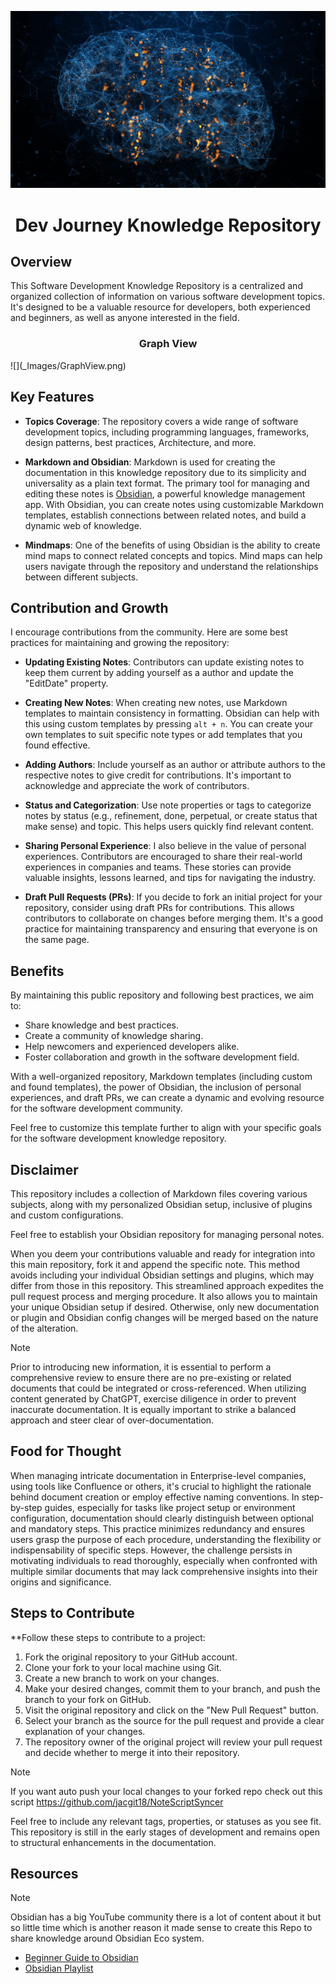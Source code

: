 
![](_Images/_Main/Brain-Patterns-Illustration.gif)

<div style="text-align:center;"><h1>Dev Journey Knowledge Repository </h1></div>

## Overview
This Software Development Knowledge Repository is a centralized and organized collection of information on various software development topics. It's designed to be a valuable resource for developers, both experienced and beginners, as well as anyone interested in the field.


<center><h3>Graph View</h3></center>
![](_Images/GraphView.png)

## Key Features

- **Topics Coverage**: The repository covers a wide range of software development topics, including programming languages, frameworks, design patterns, best practices, Architecture, and more.

- **Markdown and Obsidian**: Markdown is used for creating the documentation in this knowledge repository due to its simplicity and universality as a plain text format. The primary tool for managing and editing these notes is [Obsidian](https://obsidian.md/), a powerful knowledge management app. With Obsidian, you can create notes using customizable Markdown templates, establish connections between related notes, and build a dynamic web of knowledge.

- **Mindmaps**: One of the benefits of using Obsidian is the ability to create mind maps to connect related concepts and topics. Mind maps can help users navigate through the repository and understand the relationships between different subjects.

## Contribution and Growth
I encourage contributions from the community. Here are some best practices for maintaining and growing the repository:

- **Updating Existing Notes**: Contributors can update existing notes to keep them current by adding yourself as a author and update the "EditDate" property.

- **Creating New Notes**: When creating new notes, use Markdown templates to maintain consistency in formatting. Obsidian can help with this using custom templates by pressing `alt + n`. You can create your own templates to suit specific note types or add templates that you found effective.

- **Adding Authors**: Include yourself as an author or attribute authors to the respective notes to give credit for contributions. It's important to acknowledge and appreciate the work of contributors.

- **Status and Categorization**: Use note properties or tags to categorize notes by status (e.g., refinement, done, perpetual, or create status that make sense) and topic. This helps users quickly find relevant content.

- **Sharing Personal Experience**: I also believe in the value of personal experiences. Contributors are encouraged to share their real-world experiences in companies and teams. These stories can provide valuable insights, lessons learned, and tips for navigating the industry.

- **Draft Pull Requests (PRs)**: If you decide to fork an initial project for your repository, consider using draft PRs for contributions. This allows contributors to collaborate on changes before merging them. It's a good practice for maintaining transparency and ensuring that everyone is on the same page.

## Benefits

By maintaining this public repository and following best practices, we aim to:

- Share knowledge and best practices.
- Create a community of knowledge sharing.
- Help newcomers and experienced developers alike.
- Foster collaboration and growth in the software development field.

With a well-organized repository, Markdown templates (including custom and found templates), the power of Obsidian, the inclusion of personal experiences, and draft PRs, we can create a dynamic and evolving resource for the software development community.

Feel free to customize this template further to align with your specific goals for the software development knowledge repository.

## Disclaimer

This repository includes a collection of Markdown files covering various subjects, along with my personalized Obsidian setup, inclusive of plugins and custom configurations.

Feel free to establish your Obsidian repository for managing personal notes.

When you deem your contributions valuable and ready for integration into this main repository, fork it and append the specific note. This method avoids including your individual Obsidian settings and plugins, which may differ from those in this repository. This streamlined approach expedites the pull request process and merging procedure. It also allows you to maintain your unique Obsidian setup if desired. Otherwise, only new documentation or plugin and Obsidian config changes will be merged based on the nature of the alteration.

>[!note] 
>Prior to introducing new information, it is essential to perform a comprehensive review to ensure there are no pre-existing or related documents that could be integrated or cross-referenced. When utilizing content generated by ChatGPT, exercise diligence in order to prevent inaccurate documentation. It is equally important to strike a balanced approach and steer clear of over-documentation.

## Food for Thought 
When managing intricate documentation in Enterprise-level companies, using tools like Confluence or others, it's crucial to highlight the rationale behind document creation or employ effective naming conventions. In step-by-step guides, especially for tasks like project setup or environment configuration, documentation should clearly distinguish between optional and mandatory steps. This practice minimizes redundancy and ensures users grasp the purpose of each procedure, understanding the flexibility or indispensability of specific steps. However, the challenge persists in motivating individuals to read thoroughly, especially when confronted with multiple similar documents that may lack comprehensive insights into their origins and significance.
## Steps to Contribute
**Follow these steps to contribute to a project:

1. Fork the original repository to your GitHub account.
2. Clone your fork to your local machine using Git.
3. Create a new branch to work on your changes.
4. Make your desired changes, commit them to your branch, and push the branch to your fork on GitHub.
5. Visit the original repository and click on the "New Pull Request" button.
6. Select your branch as the source for the pull request and provide a clear explanation of your changes.
7. The repository owner of the original project will review your pull request and decide whether to merge it into their repository.
>[!note]
>If you want auto push your local changes to your forked repo check out this script https://github.com/jacgit18/NoteScriptSyncer
> 
> Feel free to include any relevant tags, properties, or statuses as you see fit. This repository is still in the early stages of development and remains open to structural enhancements in the documentation.


## Resources 
>[!note] 
>Obsidian has a big YouTube community there is a lot of content about it but so little time which is another reason it made sense to create this Repo to share knowledge around Obsidian Eco system.
- [Beginner Guide to Obsidian ](https://www.dsebastien.net/the-ultimate-beginners-guide-to-obsidian/)
- [Obsidian Playlist](https://youtube.com/playlist?list=PL7oLu8NfQd84_gsyqBVSVgUmCCgcvSZMx&si=PLMYW7pLlzDwNQty)